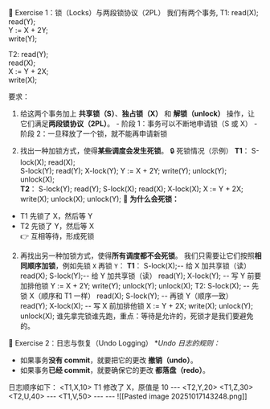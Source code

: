 🧩 Exercise 1：锁（Locks）与两段锁协议（2PL）
我们有两个事务,
T1:
read(X);  
read(Y);  
Y := X + 2Y;  
write(Y);

T2:
read(Y);  
read(X);  
X := Y + 2X;  
write(X);

要求：

1. 给这两个事务加上 **共享锁（S）**、**独占锁（X）** 和 **解锁（unlock）** 操作，让它们满足**两段锁协议（2PL）**。
	     - 阶段 1：事务可以不断地申请锁（S 或 X）
	     - 阶段 2：一旦释放了一个锁，就不能再申请新锁

2. 找出一种加锁方式，使得**某些调度会发生死锁**。
	🔒 死锁情况（示例）
	**T1**：
		 S-lock(X);
		 read(X);   
		 S-lock(Y);
		 read(Y);
		 X-lock(Y);
		 Y := X + 2Y;
		 write(Y);
		 unlock(Y);
  		 unlock(X);   
  	**T2**：
	  	 S-lock(Y);
	  	 read(Y);
	  	 S-lock(X);
	  	 read(X);
	  	 X-lock(X);
	  	 X := Y + 2X;
	  	 write(X);
	  	 unlock(X);
	  	 unlock(Y);
🔁 **为什么会死锁：**
- T1 先锁了 X，然后等 Y
- T2 先锁了 Y，然后等 X  
    👉 互相等待，形成死锁

2. 再找出另一种加锁方式，使得**所有调度都不会死锁**。
我们只需要让它们按照**相同顺序加锁**，例如先锁 `X` 再锁 `Y`：
**T1**：
	 S-lock(X);-- 给 X 加共享锁（读）
	 read(X);
	 S-lock(Y);-- 给 Y 加共享锁（读）
	 read(Y);
	 X-lock(Y); -- 写 Y 前要加排他锁
	 Y := X + 2Y;
	 write(Y);
	 unlock(Y);
	 unlock(X);
T2:
	S-lock(X); -- 先锁 X（顺序和 T1 一样）
	read(X); 
	S-lock(Y); -- 再锁 Y（顺序一致）
	read(Y); 
	X-lock(X); -- 写 X 前加排他锁
	X := Y + 2X; 
	write(X); 
	unlock(Y); 
	unlock(X); 
谁先拿完锁谁先跑，重点：等待是允许的，死锁才是我们要避免的。


🧩 Exercise 2：日志与恢复（Undo Logging）
**Undo 日志的规则：*
- 如果事务**没有 commit**，就要把它的更改 **撤销（undo）**。
- 如果事务**已经 commit**，就要确保它的更改 **都落盘（redo）**。


日志顺序如下：
	<START T1> 
	<T1,X,10> T1 修改了 X，原值是 10
	<START T2> ---
	<T2,Y,20> 
	<T1,Z,30> 
	<T2,U,40> 
	<COMMIT T2> ---
	<T1,V,50> ---
	<COMMIT T1> ---
![[Pasted image 20251017143248.png]]
